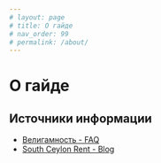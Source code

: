 ```yaml
---
# layout: page
# title: О гайде
# nav_order: 99
# permalink: /about/
---
```


# О гайде

## Источники информации

- [Велигамность - FAQ](https://telegra.ph/FAQ-poleznye-ssylki-pravila-chata-03-28)
- [South Ceylon Rent - Blog](https://southceylon.com/blog)
